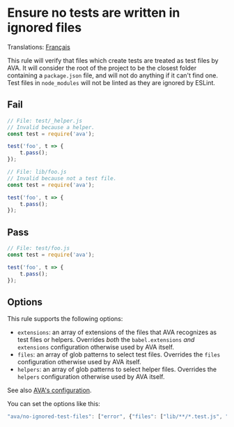 # Ensure no tests are written in ignored files

Translations: [Français](https://github.com/avajs/ava-docs/blob/main/fr_FR/related/eslint-plugin-ava/docs/rules/no-ignored-test-files.md)

This rule will verify that files which create tests are treated as test files by AVA. It will consider the root of the project to be the closest folder containing a `package.json` file, and will not do anything if it can't find one. Test files in `node_modules` will not be linted as they are ignored by ESLint.


## Fail

```js
// File: test/_helper.js
// Invalid because a helper.
const test = require('ava');

test('foo', t => {
	t.pass();
});

// File: lib/foo.js
// Invalid because not a test file.
const test = require('ava');

test('foo', t => {
	t.pass();
});
```


## Pass

```js
// File: test/foo.js
const test = require('ava');

test('foo', t => {
	t.pass();
});
```

## Options

This rule supports the following options:

* `extensions`: an array of extensions of the files that AVA recognizes as test files or helpers. Overrides *both* the `babel.extensions` *and* `extensions` configuration otherwise used by AVA itself.
* `files`: an array of glob patterns to select test files. Overrides the `files` configuration otherwise used by AVA itself.
* `helpers`: an array of glob patterns to select helper files. Overrides the `helpers` configuration otherwise used by AVA itself.

See also [AVA's configuration](https://github.com/avajs/ava/blob/main/docs/06-configuration.md#options).

You can set the options like this:

```js
"ava/no-ignored-test-files": ["error", {"files": ["lib/**/*.test.js", "utils/**/*.test.js"]}]
```

